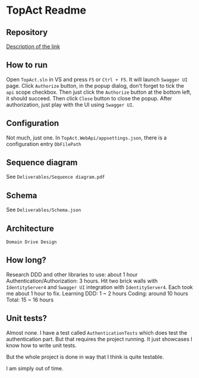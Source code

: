 # TopAct Readme

## Repository
[Description of the link](https://github.com/imgen/TopAct "TopAct")

## How to run
Open `TopAct.sln` in VS and press `F5` or `Ctrl + F5`. It will launch `Swagger UI` page. Click `Authorize` button, in the popup dialog, don't forget to tick the `api` scope checkbox. Then just click the `Authorize` button at the bottom left, it should succeed. Then click `Close` button to close the popup. 
After authorization, just play with the UI using `Swagger UI`. 

## Configuration
Not much, just one. In `TopAct.WebApi/appsettings.json`, there is a configuration entry `DbFilePath`

## Sequence diagram
See `Deliverables/Sequence diagram.pdf`

## Schema
See `Deliverables/Schema.json`

## Architecture

	Domain Drive Design
	
## How long?
 Research DDD and other libraries to use: about 1 hour
 Authentication/Authorization: 3 hours. Hit two brick walls with `IdentityServer4` and `Swagger UI` integration with `IdentityServer4`. Each took me about 1 hour to fix. 
 Learning DDD: 1 ~ 2 hours
 Coding: around 10 hours
 Total: 15 ~ 16 hours
 
 ## Unit tests?
 Almost none. I have a test called `AuthenticationTests` which does test the authentication part. But that requires the project running. It just showcases I know how to write unit tests. 
 
 But the whole project is done in way that I think is quite testable. 
 
 I am simply out of time. 
